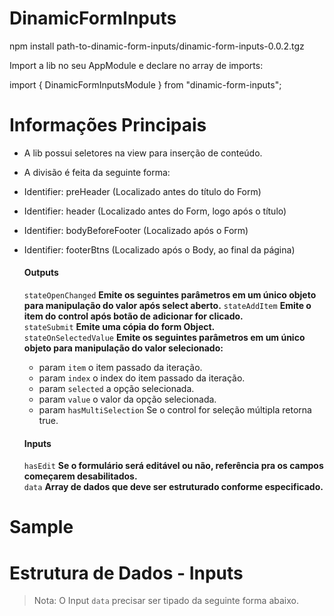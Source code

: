 # DinamicFormInputs

npm install path-to-dinamic-form-inputs/dinamic-form-inputs-0.0.2.tgz

Import a lib no seu AppModule e declare no array de imports:

import { DinamicFormInputsModule } from "dinamic-form-inputs";

# Informações Principais


- A lib possui seletores na view para inserção de conteúdo.
- A divisão é feita da seguinte forma:

- Identifier: preHeader (Localizado antes do título do Form)
- Identifier: header (Localizado antes do Form, logo após o título)
- Identifier: bodyBeforeFooter (Localizado após o Form)
- Identifier: footerBtns (Localizado após o Body, ao final da página)

  #### Outputs
  
    `stateOpenChanged`  <strong>Emite os seguintes parâmetros em 
     um único objeto para manipulação do valor após select aberto.</strong>
    `stateAddItem`  <strong>Emite o item do control após botão de adicionar for clicado.</strong>                      
    `stateSubmit`  <strong>Emite uma cópia do form Object.</strong>                        
    `stateOnSelectedValue`  <strong>Emite os seguintes parâmetros em um único objeto 
     para manipulação do valor selecionado:</strong>

    - param `item` o item passado da iteração.
    - param `index` o index do item passado da iteração.
    - param `selected` a opção selecionada.
    - param `value` o valor da opção selecionada.
    - param `hasMultiSelection` Se o control for seleção múltipla retorna true.
        
  
  #### Inputs
     `hasEdit`  <strong>Se o formulário será editável ou não, referência pra os campos começarem desabilitados.</strong>                     
     `data`  <strong>Array de dados que deve ser estruturado conforme especificado.</strong>


# Sample 

# Estrutura de Dados - Inputs

> Nota: O Input `data` precisar ser tipado da seguinte forma abaixo.
